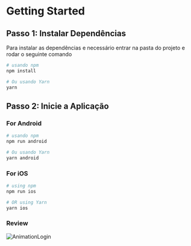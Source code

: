 # Getting Started

## Passo 1: Instalar Dependências

Para instalar as dependências e necessário entrar na pasta do projeto e rodar o seguinte comando

```bash
# usando npm
npm install

# Ou usando Yarn
yarn
```

## Passo 2: Inicie a Aplicação

### For Android

```bash
# usando npm
npm run android

# Ou usando Yarn
yarn android
```

### For iOS

```bash
# using npm
npm run ios

# OR using Yarn
yarn ios
```

### Review

![AnimationLogin](https://github.com/LucasLyra01/Login_Animation/assets/50704165/3fcce888-d40e-468a-90a3-29d759b7d0f9)
